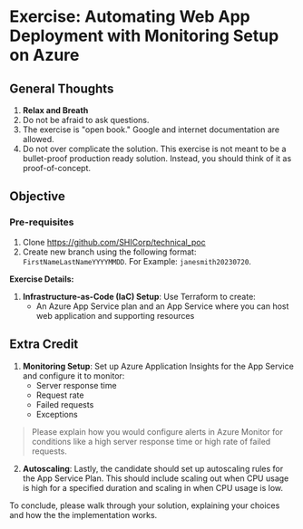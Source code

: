 # Exercise: Automating Web App Deployment with Monitoring Setup on Azure

## General Thoughts

1. **Relax and Breath**
2. Do not be afraid to ask questions.
3. The exercise is "open book." Google and internet documentation are allowed.
4. Do not over complicate the solution. This exercise is not meant to be a bullet-proof production ready solution. Instead, you should think of it as proof-of-concept.

## Objective

### Pre-requisites

1. Clone <https://github.com/SHICorp/technical_poc>
2. Create new branch using the following format: `FirstNameLastNameYYYYMMDD`. For Example: `janesmith20230720`.

**Exercise Details:**

1. **Infrastructure-as-Code (IaC) Setup**: Use Terraform to create:
   - An Azure App Service plan and an App Service where you can host web application and supporting resources

## Extra Credit

1. **Monitoring Setup**: Set up Azure Application Insights for the App Service and configure it to monitor:
   - Server response time
   - Request rate
   - Failed requests
   - Exceptions

> Please explain how you would configure alerts in Azure Monitor for conditions like a high server response time or high rate of failed requests.

2. **Autoscaling**: Lastly, the candidate should set up autoscaling rules for the App Service Plan. This should include scaling out when CPU usage is high for a specified duration and scaling in when CPU usage is low.

To conclude, please walk through your solution, explaining your choices and how the the implementation works.
